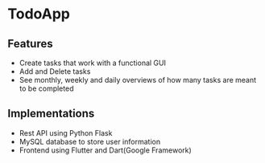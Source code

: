# TodoApp

## Features

- Create tasks that work with a functional GUI
- Add and Delete tasks
- See monthly, weekly and daily overviews of how many tasks are meant to be completed

## Implementations

- Rest API using Python Flask
- MySQL database to store user information
- Frontend using Flutter and Dart(Google Framework)
